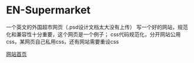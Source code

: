 # EN-Supermarket
一个英文的外国超市网页（.psd设计文档太大没有上传）
写一个好的网站，规范化和兼容性十分重要，这个网页是一个例子；
css代码规范化，分开网站公用css，某网页自己私用css，还有网站需要重设css

[网站首页](https://believexia.github.io/EN-Supermarket/index.html)
